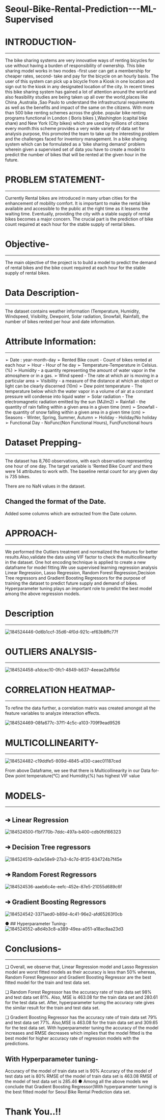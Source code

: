# Seoul-Bike-Rental-Prediction---ML-Supervised
# INTRODUCTION-
----------------------------
The bike sharing systems are very innovative ways of renting bicycles for use without having a burden of responsibility of ownership. This bike sharing model works in two modes -first user can get a membership for cheaper rates, second- take and pay for the bicycle on an hourly basis. The user of this system can pick up a bicycle from a Kiosk in one location and sign out to the kiosk in any designated location of the city. In recent times this bike sharing system has gained a lot of attention around the world and also feasibility studies are being taken up all over the world,places like China ,Australia ,Sao Paulo to understand the infrastructural requirements as well as the benefits and impact of the same on the citizens. With more than 500 bike renting schemes across the globe. popular bike renting programs functional in London ( Boris bikes ),Washington (capital bike share) and New York (City bikes) which are used by millions of citizens every month.this scheme provides a very wide variety of data set for analysis purpose, this promoted the team to take up the interesting problem and the challenges faced for inventory management. In a bike sharing system which can be formulated as a 'bike sharing demand' problem wherein given a supervised set of data you have to create a model to predict the number of bikes that will be rented at the given hour in the future.

# PROBLEM STATEMENT-
------------------------------------------------
Currently Rental bikes are introduced in many urban cities for the enhancement of mobility comfort. It is important to make the rental bike available and accessible to the public at the right time as it lessens the waiting time. Eventually, providing the city with a stable supply of rental bikes becomes a major concern. The crucial part is the prediction of bike count required at each hour for the stable supply of rental bikes.

# Objective-
-----------------------------------------------
The main objective of the project is to build a model to predict the demand of rental bikes and the bike count required at each hour for the stable supply of rental bikes.

# Data Description-
------------------------------------------------
The dataset contains weather information (Temperature, Humidity, Windspeed, Visibility, Dewpoint, Solar radiation, Snowfall, Rainfall), the number of bikes rented per hour and date information.

# Attribute Information:
-----------------------------------------------
➢ Date : year-month-day ➢ Rented Bike count - Count of bikes rented at each hour ➢ Hour - Hour of he day ➢ Temperature-Temperature in Celsius. (%) ➢ Humidity - a quantity representing the amount of water vapor in the atmosphere or in a gas. ➢ Wind speed - The rate at which air is moving in a particular area ➢ Visibility - a measure of the distance at which an object or light can be clearly discerned (10m) ➢ Dew point temperature - The temperature below which the water vapor in a volume of air at a constant pressure will condense into liquid water ➢ Solar radiation - The electromagnetic radiation emitted by the sun (MJ/m2) ➢ Rainfall - the quantity of rain falling within a given area in a given time (mm) ➢ Snowfall - the quantity of snow falling within a given area in a given time (cm) ➢ Seasons - Winter, Spring, Summer, Autumn ➢ Holiday - Holiday/No holiday ➢ Functional Day - NoFunc(Non Functional Hours), Fun(Functional hours

# Dataset Prepping-
---------------------------------------------
The dataset has 8,760 observations, with each observation representing one hour of one day. The target variable is ‘Rented Bike Count’ and there were 14 attributes to work with. The baseline rental count for any given day is 735 bikes.

There are no NaN values in the dataset.
## Changed the format of the Date.
Added some columns which are extracted from the Date column.

# APPROACH-
----------------------------------------------------
We performed the Outliers treatment and normalized the features for better results.Also,validate the data using VIF factor to check the multicollinearity in the dataset. One hot encoding technique is applied to create a new dataframe for model fitting.We use supervised learning regression analysis Linear Regression, Lasso Regression, Random Forest Regression,Decision Tree regressors and Gradient Boosting Regressors for the purpose of training the dataset to predict future supply and demand of bikes. Hyperparameter tuning plays an important role to predict the best model among the above regression models.

# Description
-------------------------------------
![184524446-0d6b1ccf-35d6-4f0d-921c-ef63b8ffc77f](https://user-images.githubusercontent.com/95495685/185735597-7db6b06e-d687-4fe0-bc39-637bb44e7cdc.png)



# OUTLIERS ANALYSIS-
--------------------------------------------------
![184524458-a1dcec10-0fc1-4849-b637-4eeae2a1fb5d](https://user-images.githubusercontent.com/95495685/185735622-a2306c1a-c603-4ef3-b28e-5ad308b4d13e.png)


# CORRELATION HEATMAP-
------------------------------------------
To refine the data further, a correlation matrix was created amongst all the feature variables to analyze interaction effects.

![184524469-08fa677c-37f1-4c5c-a103-709f9ead9526](https://user-images.githubusercontent.com/95495685/185735641-4df18c4e-b07a-4b1c-9267-312553c3d49c.png)

# MULTICOLLINEARITY-
-------------------------------------------------------
![184524482-c19ddfe5-809d-4845-a130-caec01187ced](https://user-images.githubusercontent.com/95495685/185735659-2ede2efd-52c1-40b6-b25c-bfb42170157d.png)

From above Dataframe, we see that there is Multicollinearity in our Data for- Dew point temperature(°C) and Humidity(%) has highest VIF value

# MODELS-
----------------------------------------------------------
## ➔ Linear Regression

![184524500-f1bf770b-7ddc-497a-b400-cdb0fd166323](https://user-images.githubusercontent.com/95495685/185735682-ecc9f889-bd6b-41f6-a44b-9b2852a1972a.png)

## ➔ Decision Tree regressors
![184524519-da3e58e9-27a3-4c7d-8f35-834724b7f45e](https://user-images.githubusercontent.com/95495685/185735696-70db23b0-4b62-4b77-84ae-f2ba05496d3a.png)


## ➔ Random Forest Regressors

![184524536-aaeb6c4e-eefc-452e-87e5-21055d689c6f](https://user-images.githubusercontent.com/95495685/185735707-d7c74453-42d7-47eb-b505-faa5a787da49.png)

## ➔ Gradient Boosting Regressors

![184524542-3371aed0-b89d-4c41-96e2-afd65263f0cb](https://user-images.githubusercontent.com/95495685/185735718-32c0d870-9ad9-4bd6-81c5-68a6260a4824.png)

● ## Hyperparameter Tuning-
![184524552-a8d4b3c8-a389-49ea-a051-a18ac8aa23d3](https://user-images.githubusercontent.com/95495685/185735730-9b7ddafc-305c-4903-9e18-8977f4335038.png)


# Conclusions-
--------------------------------------------------------------
❏ Overall, we observe that, Linear Regression model and Lasso Regression model are worst fitted models as their accuracy is less than 50% whereas, Random Forest Regressor and Gradient Boosting Regressor are the best fitted model for the train and test data set.

❏ Random Forest Regressor has the accuracy rate of train data set 98% and test data set 81%. Also, MSE is 463.08 for the train data set and 280.61 for the test data set. After, hyperparameter tuning the accuracy rate gives the similar result for the train and test data set. 

❏ Gradient Boosting Regressor has the accuracy rate of train data set 79% and test data set 77%. Also,MSE is 463.08 for the train data set and 309.65 for the test data set. With hyperparameter tuning the accuracy of the model increases and RMSE decreases which implies that the model fitted is the best model for higher accuracy rate of regression models with the predictions.

## With Hyperparameter tuning-

Accuracy of the model of train data set is 90%
Accuracy of the model of test data set is 80%
RMSE of the model of train data set is 463.08
RMSE of the model of test data set is 285.46 
● Among all the above models we conclude that Gradient Boosting Regressor(With hyperparameter tuning) is the best fitted model for Seoul Bike Rental Prediction data set.

# Thank You..!!
